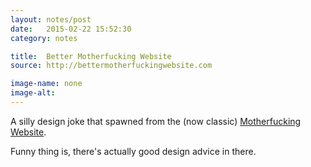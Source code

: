```yaml
---
layout: notes/post
date:   2015-02-22 15:52:30
category: notes

title:  Better Motherfucking Website
source: http://bettermotherfuckingwebsite.com

image-name: none 
image-alt:
---
```


A silly design joke that spawned from the (now classic) [Motherfucking Website](http://motherfuckingwebsite.com). 

Funny thing is, there's actually good design advice in there.


